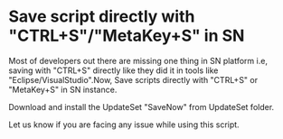 # Save script directly with "CTRL+S"/"MetaKey+S" in SN

Most of developers out there are missing one thing in SN platform i.e, saving with "CTRL+S" directly like they did it in tools like "Eclipse/VisualStudio".Now, Save scripts directly with "CTRL+S" or "MetaKey+S" in SN instance.

Download and install the UpdateSet "SaveNow" from UpdateSet folder.

Let us know if you are facing any issue while using this script.